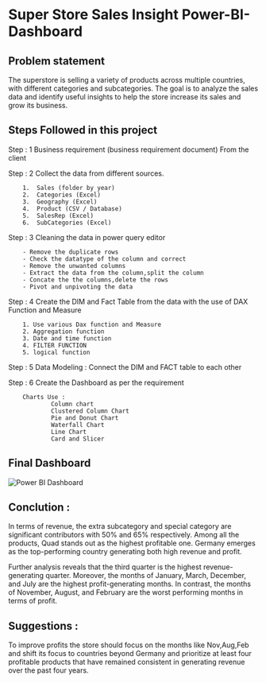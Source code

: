 # Super Store Sales Insight Power-BI-Dashboard

## Problem statement

The superstore is selling a variety of products across multiple countries, with different categories and subcategories.
The goal is to analyze the sales data and identify useful insights to help the store increase its sales and grow its business.

## Steps Followed in this project

Step : 1 
		Business requirement (business requirement document) From the client

Step : 2
		Collect the data from different sources.

		1.	Sales (folder by year)
		2.	Categories (Excel)
		3.	Geography (Excel)
		4.	Product (CSV / Database)
		5.	SalesRep (Excel)
		6.	SubCategories (Excel)
Step : 3 
		Cleaning the data in power query editor

		- Remove the duplicate rows
		- Check the datatype of the column and correct
		- Remove the unwanted columns
		- Extract the data from the column,split the column
		- Concate the the columns,delete the rows
        - Pivot and unpivoting the data

Step : 4
		Create the DIM and Fact Table from the data with the use of DAX Function and Measure
		
		1. Use various Dax function and Measure
		2. Aggregation function
		3. Date and time function
		4. FILTER FUNCTION 
		5. logical function

Step : 5
		Data Modeling :
				  Connect the DIM and FACT table to each other 

Step : 6 
		Create the Dashboard as per the requirement

		Charts Use : 
				Column chart
				Clustered Column Chart
				Pie and Donut Chart
				Waterfall Chart
				Line Chart
				Card and Slicer

## Final Dashboard

![Power BI Dashboard](https://user-images.githubusercontent.com/121163709/235293500-564c656d-8594-4328-b31b-e636c0c1c31a.png)


## Conclution : 
		
In terms of revenue, the extra subcategory and special category are significant contributors with 50% and 65% respectively. 
Among all the products, Quad stands out as the highest profitable one. Germany emerges as the top-performing country generating both high revenue and profit.

Further analysis reveals that the third quarter is the highest revenue-generating quarter. Moreover, the months of January, March, December, and July are the highest profit-generating months. In contrast, the months of November, August, and February are the worst performing months in terms of profit.

## Suggestions : 
		
To improve profits the store should focus on the months like Nov,Aug,Feb and shift its focus to countries beyond Germany and prioritize at least four profitable products that have remained consistent in generating revenue over the past four years.


